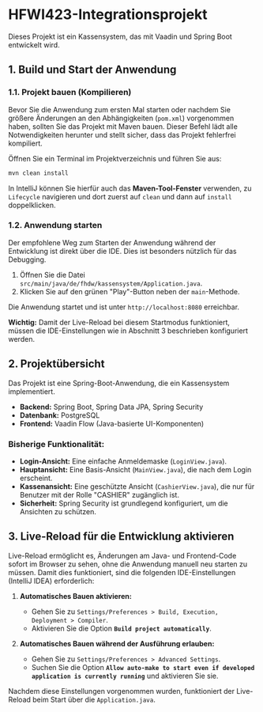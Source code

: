 # HFWI423-Integrationsprojekt

Dieses Projekt ist ein Kassensystem, das mit Vaadin und Spring Boot entwickelt wird.

## 1. Build und Start der Anwendung

### 1.1. Projekt bauen (Kompilieren)

Bevor Sie die Anwendung zum ersten Mal starten oder nachdem Sie größere Änderungen an den Abhängigkeiten (`pom.xml`) vorgenommen haben, sollten Sie das Projekt mit Maven bauen. Dieser Befehl lädt alle Notwendigkeiten herunter und stellt sicher, dass das Projekt fehlerfrei kompiliert.

Öffnen Sie ein Terminal im Projektverzeichnis und führen Sie aus:

```sh
mvn clean install
```

In IntelliJ können Sie hierfür auch das **Maven-Tool-Fenster** verwenden, zu `Lifecycle` navigieren und dort zuerst auf `clean` und dann auf `install` doppelklicken.

### 1.2. Anwendung starten

Der empfohlene Weg zum Starten der Anwendung während der Entwicklung ist direkt über die IDE. Dies ist besonders nützlich für das Debugging.

1.  Öffnen Sie die Datei `src/main/java/de/fhdw/kassensystem/Application.java`.
2.  Klicken Sie auf den grünen "Play"-Button neben der `main`-Methode.

Die Anwendung startet und ist unter `http://localhost:8080` erreichbar.

**Wichtig:** Damit der Live-Reload bei diesem Startmodus funktioniert, müssen die IDE-Einstellungen wie in Abschnitt 3 beschrieben konfiguriert werden.

## 2. Projektübersicht

Das Projekt ist eine Spring-Boot-Anwendung, die ein Kassensystem implementiert.

*   **Backend:** Spring Boot, Spring Data JPA, Spring Security
*   **Datenbank:** PostgreSQL
*   **Frontend:** Vaadin Flow (Java-basierte UI-Komponenten)

### Bisherige Funktionalität:

*   **Login-Ansicht:** Eine einfache Anmeldemaske (`LoginView.java`).
*   **Hauptansicht:** Eine Basis-Ansicht (`MainView.java`), die nach dem Login erscheint.
*   **Kassenansicht:** Eine geschützte Ansicht (`CashierView.java`), die nur für Benutzer mit der Rolle "CASHIER" zugänglich ist.
*   **Sicherheit:** Spring Security ist grundlegend konfiguriert, um die Ansichten zu schützen.

## 3. Live-Reload für die Entwicklung aktivieren

Live-Reload ermöglicht es, Änderungen am Java- und Frontend-Code sofort im Browser zu sehen, ohne die Anwendung manuell neu starten zu müssen. Damit dies funktioniert, sind die folgenden IDE-Einstellungen (IntelliJ IDEA) erforderlich:

1.  **Automatisches Bauen aktivieren:**
    *   Gehen Sie zu `Settings/Preferences > Build, Execution, Deployment > Compiler`.
    *   Aktivieren Sie die Option **`Build project automatically`**.

2.  **Automatisches Bauen während der Ausführung erlauben:**
    *   Gehen Sie zu `Settings/Preferences > Advanced Settings`.
    *   Suchen Sie die Option **`Allow auto-make to start even if developed application is currently running`** und aktivieren Sie sie.

Nachdem diese Einstellungen vorgenommen wurden, funktioniert der Live-Reload beim Start über die `Application.java`.
